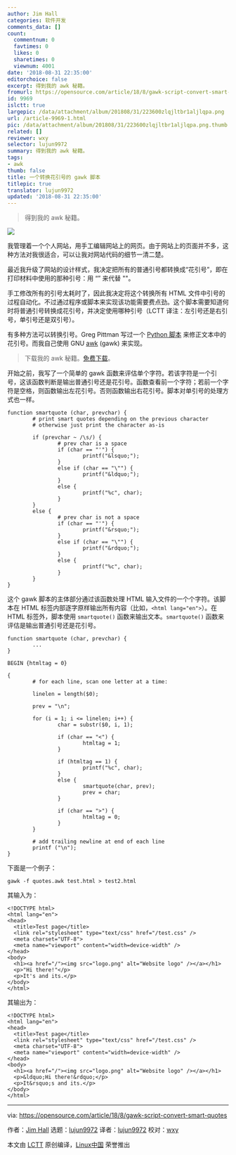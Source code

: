 ```yaml
---
author: Jim Hall
categories: 软件开发
comments_data: []
count:
  commentnum: 0
  favtimes: 0
  likes: 0
  sharetimes: 0
  viewnum: 4001
date: '2018-08-31 22:35:00'
editorchoice: false
excerpt: 得到我的 awk 秘籍。
fromurl: https://opensource.com/article/18/8/gawk-script-convert-smart-quotes
id: 9969
islctt: true
largepic: /data/attachment/album/201808/31/223600zlqjltbr1aljlqpa.png
url: /article-9969-1.html
pic: /data/attachment/album/201808/31/223600zlqjltbr1aljlqpa.png.thumb.jpg
related: []
reviewer: wxy
selector: lujun9972
summary: 得到我的 awk 秘籍。
tags:
- awk
thumb: false
title: 一个转换花引号的 gawk 脚本
titlepic: true
translator: lujun9972
updated: '2018-08-31 22:35:00'
---
```



> 
> 得到我的 awk 秘籍。
> 
> 
> 


![](/data/attachment/album/201808/31/223600zlqjltbr1aljlqpa.png)


我管理着一个个人网站，用手工编辑网站上的网页。由于网站上的页面并不多，这种方法对我很适合，可以让我对网站代码的细节一清二楚。


最近我升级了网站的设计样式，我决定把所有的普通引号都转换成“花引号”，即在打印材料中使用的那种引号：用 “” 来代替 ""。


手工修改所有的引号太耗时了，因此我决定将这个转换所有 HTML 文件中引号的过程自动化。不过通过程序或脚本来实现该功能需要费点劲。这个脚本需要知道何时将普通引号转换成花引号，并决定使用哪种引号（LCTT 译注：左引号还是右引号，单引号还是双引号）。


有多种方法可以转换引号。Greg Pittman 写过一个 [Python 脚本](https://opensource.com/article/17/3/python-scribus-smart-quotes) 来修正文本中的花引号。而我自己使用 GNU [awk](https://opensource.com/downloads/cheat-sheet-awk-features) (gawk) 来实现。



> 
> 下载我的 awk 秘籍。[免费下载](https://opensource.com/downloads/cheat-sheet-awk-features)。
> 
> 
> 


开始之前，我写了一个简单的 gawk 函数来评估单个字符。若该字符是一个引号，这该函数判断是输出普通引号还是花引号。函数查看前一个字符；若前一个字符是空格，则函数输出左花引号。否则函数输出右花引号。脚本对单引号的处理方式也一样。



```
function smartquote (char, prevchar) {
        # print smart quotes depending on the previous character
        # otherwise just print the character as-is

        if (prevchar ~ /\s/) {
                # prev char is a space
                if (char == "'") {
                        printf("&lsquo;");
                }
                else if (char == "\"") {
                        printf("&ldquo;");
                }
                else {
                        printf("%c", char);
                }
        }
        else {
                # prev char is not a space
                if (char == "'") {
                        printf("&rsquo;");
                }
                else if (char == "\"") {
                        printf("&rdquo;");
                }
                else {
                        printf("%c", char);
                }
        }
}
```

这个 gawk 脚本的主体部分通过该函数处理 HTML 输入文件的一个个字符。该脚本在 HTML 标签内部逐字原样输出所有内容（比如，`<html lang="en">`）。在 HTML 标签外，脚本使用 `smartquote()` 函数来输出文本。`smartquote()` 函数来评估是输出普通引号还是花引号。



```
function smartquote (char, prevchar) {
        ...
}

BEGIN {htmltag = 0}

{
        # for each line, scan one letter at a time:

        linelen = length($0);

        prev = "\n";

        for (i = 1; i <= linelen; i++) {
                char = substr($0, i, 1);

                if (char == "<") {
                        htmltag = 1;
                }

                if (htmltag == 1) {
                        printf("%c", char);
                }
                else {
                        smartquote(char, prev);
                        prev = char;
                }

                if (char == ">") {
                        htmltag = 0;
                }
        }

        # add trailing newline at end of each line
        printf ("\n");
}
```

下面是一个例子：



```
gawk -f quotes.awk test.html > test2.html
```

其输入为：



```
<!DOCTYPE html>
<html lang="en">
<head>
  <title>Test page</title>
  <link rel="stylesheet" type="text/css" href="/test.css" />
  <meta charset="UTF-8">
  <meta name="viewport" content="width=device-width" />
</head>
<body>
  <h1><a href="/"><img src="logo.png" alt="Website logo" /></a></h1>
  <p>"Hi there!"</p>
  <p>It's and its.</p>
</body>
</html>
```

其输出为：



```
<!DOCTYPE html>
<html lang="en">
<head>
  <title>Test page</title>
  <link rel="stylesheet" type="text/css" href="/test.css" />
  <meta charset="UTF-8">
  <meta name="viewport" content="width=device-width" />
</head>
<body>
  <h1><a href="/"><img src="logo.png" alt="Website logo" /></a></h1>
  <p>&ldquo;Hi there!&rdquo;</p>
  <p>It&rsquo;s and its.</p>
</body>
</html>
```



---


via: <https://opensource.com/article/18/8/gawk-script-convert-smart-quotes>


作者：[Jim Hall](https://opensource.com/users/jim-hall) 选题：[lujun9972](https://github.com/lujun9972) 译者：[lujun9972](https://github.com/lujun9972) 校对：[wxy](https://github.com/wxy)


本文由 [LCTT](https://github.com/LCTT/TranslateProject) 原创编译，[Linux中国](https://linux.cn/) 荣誉推出